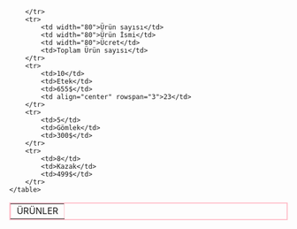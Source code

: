

<!DOCTYPE html>
<html>
<head>
 
</head>
<body>
    <table border=2  bordercolor="pink" >
        <tr>
            <td align="center" colspan="4" width="80">ÜRÜNLER</td>
            
        </tr>
        <tr>
            <td width="80">Ürün sayısı</td>
            <td width="80">Ürün İsmi</td>
            <td width="80">Ücret</td>
            <td>Toplam Ürün sayısı</td>
        </tr>
        <tr>
            <td>10</td>
            <td>Etek</td>
            <td>655$</td>
            <td align="center" rowspan="3">23</td>
        </tr>
        <tr>
            <td>5</td>
            <td>Gömlek</td>
            <td>300$</td>
        </tr>
        <tr>
            <td>8</td>
            <td>Kazak</td>
            <td>499$</td>
        </tr>
    </table>
 
</body>
</html>
